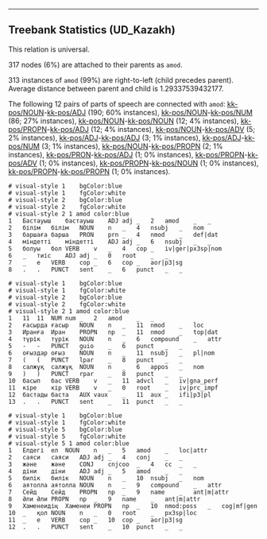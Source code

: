 

--------------------------------------------------------------------------------

## Treebank Statistics (UD_Kazakh)

This relation is universal.

317 nodes (6%) are attached to their parents as `amod`.

313 instances of `amod` (99%) are right-to-left (child precedes parent).
Average distance between parent and child is 1.29337539432177.

The following 12 pairs of parts of speech are connected with `amod`: [kk-pos/NOUN]()-[kk-pos/ADJ]() (190; 60% instances), [kk-pos/NOUN]()-[kk-pos/NUM]() (86; 27% instances), [kk-pos/NOUN]()-[kk-pos/NOUN]() (12; 4% instances), [kk-pos/PROPN]()-[kk-pos/ADJ]() (12; 4% instances), [kk-pos/NOUN]()-[kk-pos/ADV]() (5; 2% instances), [kk-pos/ADJ]()-[kk-pos/ADJ]() (3; 1% instances), [kk-pos/ADJ]()-[kk-pos/NUM]() (3; 1% instances), [kk-pos/NOUN]()-[kk-pos/PROPN]() (2; 1% instances), [kk-pos/PRON]()-[kk-pos/ADJ]() (1; 0% instances), [kk-pos/PROPN]()-[kk-pos/ADV]() (1; 0% instances), [kk-pos/PROPN]()-[kk-pos/NOUN]() (1; 0% instances), [kk-pos/PROPN]()-[kk-pos/PROPN]() (1; 0% instances).


~~~ conllu
# visual-style 1	bgColor:blue
# visual-style 1	fgColor:white
# visual-style 2	bgColor:blue
# visual-style 2	fgColor:white
# visual-style 2 1 amod	color:blue
1	Бастауыш	бастауыш	ADJ	adj	_	2	amod	_	_
2	білім	білім	NOUN	n	_	4	nsubj	_	nom
3	баршаға	барша	PRON	prn	_	4	nmod	_	def|dat
4	міндетті	міндетті	ADJ	adj	_	6	nsubj	_	_
5	болуы	бол	VERB	v	_	4	cop	_	iv|ger|px3sp|nom
6	_	тиіс	ADJ	adj	_	0	root	_	_
7	_	е	VERB	cop	_	6	cop	_	aor|p3|sg
8	.	.	PUNCT	sent	_	6	punct	_	_

~~~


~~~ conllu
# visual-style 1	bgColor:blue
# visual-style 1	fgColor:white
# visual-style 2	bgColor:blue
# visual-style 2	fgColor:white
# visual-style 2 1 amod	color:blue
1	11	11	NUM	num	_	2	amod	_	_
2	ғасырда	ғасыр	NOUN	n	_	11	nmod	_	loc
3	Иранға	Иран	PROPN	np	_	11	nmod	_	top|dat
4	түрік	түрік	NOUN	n	_	6	compound	_	attr
5	-	-	PUNCT	guio	_	6	punct	_	_
6	оғыздар	оғыз	NOUN	n	_	11	nsubj	_	pl|nom
7	(	(	PUNCT	lpar	_	8	punct	_	_
8	салжұқ	салжұқ	NOUN	n	_	6	appos	_	nom
9	)	)	PUNCT	rpar	_	8	punct	_	_
10	басып	бас	VERB	v	_	11	advcl	_	iv|gna_perf
11	кіре	кір	VERB	v	_	0	root	_	iv|prc_impf
12	бастады	баста	AUX	vaux	_	11	aux	_	ifi|p3|pl
13	.	.	PUNCT	sent	_	11	punct	_	_

~~~


~~~ conllu
# visual-style 1	bgColor:blue
# visual-style 1	fgColor:white
# visual-style 5	bgColor:blue
# visual-style 5	fgColor:white
# visual-style 5 1 amod	color:blue
1	Елдегі	ел	NOUN	n	_	5	amod	_	loc|attr
2	саяси	саяси	ADJ	adj	_	4	conj	_	_
3	және	және	CONJ	cnjcoo	_	4	cc	_	_
4	діни	діни	ADJ	adj	_	5	amod	_	_
5	билік	билік	NOUN	n	_	10	nsubj	_	nom
6	аятолла	аятолла	NOUN	n	_	9	compound	_	attr
7	Сейд	Сейд	PROPN	np	_	9	name	_	ant|m|attr
8	Әли	Әли	PROPN	np	_	9	name	_	ant|m|attr
9	Хаменеидің	Хаменеи	PROPN	np	_	10	nmod:poss	_	cog|mf|gen
10	_	қол	NOUN	n	_	0	root	_	px3sp|loc
11	_	е	VERB	cop	_	10	cop	_	aor|p3|sg
12	.	.	PUNCT	sent	_	10	punct	_	_

~~~


